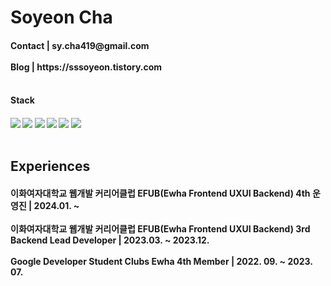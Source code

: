 # Soyeon Cha
<h4>
  Contact |  sy.cha419@gmail.com <br><br/>
  Blog | https://sssoyeon.tistory.com <br><br/>
<h4/>

  Stack
  <h5>
    <img src="https://img.shields.io/badge/Spring-6DB33F?style=flat-square&logo=spring&logoColor=white"/>
    <img src="https://img.shields.io/badge/Spring Boot-6DB33F?style=flat-square&logo=springboot&logoColor=white"/>
    <img src="https://img.shields.io/badge/Java-0B6FB6?style=flat-square&logo=java&logoColor=white"/>
    <img src="https://img.shields.io/badge/MySQL-4479A1?style=flat-square&logo=mysql&logoColor=white"/>
    <img src="https://img.shields.io/badge/AWS-232F3E?style=flat-square&logo=amazonaws&logoColor=white"/>
    <img src="https://img.shields.io/badge/Python-3776AB?style=flat-square&logo=python&logoColor=white"/>
    <br><br/>
  </h5>
</h2>

<h2>
  Experiences
  <h4>
    이화여자대학교 웹개발 커리어클럽 EFUB(Ewha Frontend UXUI Backend) 4th 운영진 | 2024.01. ~
    <br><br/>
    이화여자대학교 웹개발 커리어클럽 EFUB(Ewha Frontend UXUI Backend) 3rd Backend Lead Developer | 2023.03. ~ 2023.12.
    <br><br/>
    Google Developer Student Clubs Ewha 4th Member | 2022. 09. ~ 2023. 07.
  </h4>
</h2>
